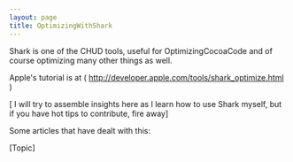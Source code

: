 ```yaml
---
layout: page
title: OptimizingWithShark
---
```




Shark is one of the CHUD tools, useful for OptimizingCocoaCode and of course optimizing many other things as well.

Apple's tutorial is at ( http://developer.apple.com/tools/shark_optimize.html )

[ I will try to assemble insights here as I learn how to use Shark myself, but if you have hot tips to contribute, fire away]

Some articles that have dealt with this:

[Topic]

